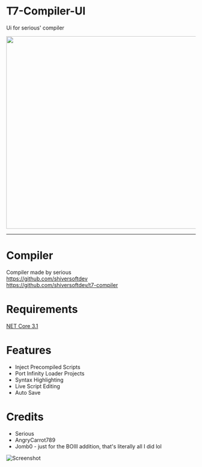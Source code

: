 # T7-Compiler-UI
Ui for serious' compiler 

<p align="center">
  <img width="512" height="512" src="https://github.com/ssnob/T7-Compiler-UI/blob/main/Idea/Assets/logo.png">
</p>

---
# Compiler
Compiler made by serious <br/>
https://github.com/shiversoftdev <br/>
https://github.com/shiversoftdev/t7-compiler

# Requirements
[NET Core 3.1](https://download.visualstudio.microsoft.com/download/pr/0bc6a80a-3f07-411d-8ce3-17aaeb7388ac/ed1000a04fc9c8dca5af35b53263d9ae/windowsdesktop-runtime-3.1.23-win-x64.exe)

# Features
* Inject Precompiled Scripts
* Port Infinity Loader Projects
* Syntax Highlighting
* Live Script Editing
* Auto Save

# Credits
* Serious
* AngryCarrot789
* Jomb0 - just for the BOIII addition, that's literally all I did lol

![Screenshot](https://github.com/ssnob/T7-Compiler-UI/blob/main/UI.png)
